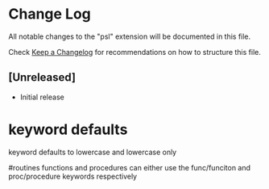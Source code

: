 # Change Log

All notable changes to the "psl" extension will be documented in this file.

Check [Keep a Changelog](http://keepachangelog.com/) for recommendations on how to structure this file.

## [Unreleased]

- Initial release
# keyword defaults
keyword defaults to lowercase and lowercase only

#routines
functions and procedures can either use the func/funciton and proc/procedure keywords respectively